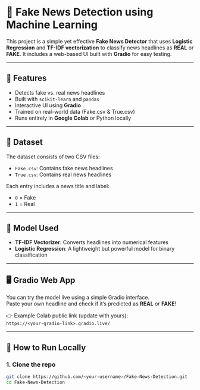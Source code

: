 # 📰 Fake News Detection using Machine Learning

This project is a simple yet effective **Fake News Detector** that uses **Logistic Regression** and **TF-IDF vectorization** to classify news headlines as **REAL** or **FAKE**. It includes a web-based UI built with **Gradio** for easy testing.

---

## 🚀 Features

- Detects fake vs. real news headlines
- Built with `scikit-learn` and `pandas`
- Interactive UI using **Gradio**
- Trained on real-world data (Fake.csv & True.csv)
- Runs entirely in **Google Colab** or Python locally

---

## 📁 Dataset

The dataset consists of two CSV files:
- `Fake.csv`: Contains fake news headlines
- `True.csv`: Contains real news headlines

Each entry includes a news title and label:
- `0` = Fake
- `1` = Real

---

## 🧠 Model Used

- **TF-IDF Vectorizer**: Converts headlines into numerical features
- **Logistic Regression**: A lightweight but powerful model for binary classification

---

## 🖥️ Gradio Web App

You can try the model live using a simple Gradio interface.  
Paste your own headline and check if it’s predicted as **REAL** or **FAKE**!

👉 Example Colab public link (update with yours):  
`https://<your-gradio-link>.gradio.live/`

---

## 🔧 How to Run Locally

### 1. Clone the repo
```bash
git clone https://github.com/<your-username>/Fake-News-Detection.git
cd Fake-News-Detection
